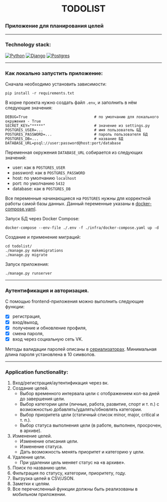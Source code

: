 # <p align="center">TODOLIST</p>
### Приложение для планирования целей

---
### Technology stack:
[![Python](https://img.shields.io/badge/python-v3.9-orange)](https://www.python.org/downloads/release/python-394/)
[![Django](https://img.shields.io/badge/django-v4.0.1-green)](https://docs.djangoproject.com/en/4.2/releases/4.0.1/)
[![Postgres](https://img.shields.io/badge/postgres-v12.4-blue)](https://www.postgresql.org/docs/12/release-12-4.html)
___
### Как локально запустить приложение:

Сначала необходимо установить зависимости:
```shell
pip install -r requirements.txt
```
В корне проекта нужно создать файл `.env`, и заполнить в нём следующие значения:
```
DEBUG=True                              # по умолчанию для локального окружения - True
SECRET_KEY="*****"                      # значение из settings.py
POSTGRES_USER=...                       # имя пользователь БД
POSTGRES_PASSWORD=...                   # пароль пользователя БД
POSTGRES_DB=...                         # название БД 
DATABASE_URL=psql://user:password@host:port/database
```
Переменная окружения `DATABASE_URL` собирается из следующих значений:
* user: как в `POSTGRES_USER`
* password: как в `POSTGRES_PASSWORD`
* host: по умолчанию `localhost`
* port: по умолчанию `5432`
* database: как в `POSTGRES_DB`

Все переменные начинающиеся на `POSTGRES` нужны для корректной работы самой базы данных. Данный переменные указаны в [docker-compose.yaml](./infra/docker-compose.yaml).

Запуск БД через Docker Compose:
```shell
docker-compose --env-file ./.env -f ./infra/docker-compose.yaml up -d
```
Создание и применение миграций:
```shell
cd todolist/
./manage.py makemigrations
./manage.py migrate
```
Запуск приложения:
```shell
./manage.py runserver
```
___
### Аутентификация и авторизация.
С помощью frontend-приложения можно выполнить следующие функции:
- [x] регистрация,
- [x] вход/выход,
- [x] получение и обновление профиля,
- [x] смена пароля,
- [x] вход через социальную сеть VK.

Методы валидации паролей описаны в [сериализаторах](./todolist/core/serializers.py). 
Минимальная длина пароля установлена в 10 символов. 
___
### Application functionality:
1. Вход/регистрация/аутентификация через вк.
2. Создание целей.
   * Выбор временного интервала цели с отображением кол-ва дней до завершения цели.
   * Выбор категории цели (личные, работа, развитие, спорт и т. п.) с возможностью добавлять/удалять/обновлять категории.
   * Выбор приоритета цели (статичный список minor, major, critical и т. п.).
   * Выбор статуса выполнения цели (в работе, выполнен, просрочен, в архиве).
3. Изменение целей.
   * Изменение описания цели.
   * Изменение статуса.
   * Дать возможность менять приоритет и категорию у цели.
4. Удаление цели.
   * При удалении цель меняет статус на «в архиве».
5. Поиск по названию цели.
6. Фильтрация по статусу, категории, приоритету, году.
7. Выгрузка целей в CSV/JSON.
8. Заметки к целям.
9. Все перечисленный функции должны быть реализованы в мобильном приложении.
